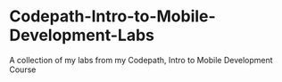 # Codepath-Intro-to-Mobile-Development-Labs
A collection of my labs from my Codepath, Intro to Mobile Development Course
